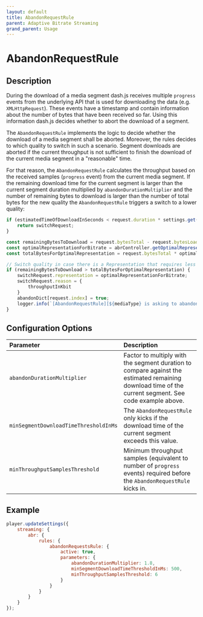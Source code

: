 ```yaml
---
layout: default
title: AbandonRequestRule
parent: Adaptive Bitrate Streaming
grand_parent: Usage
---
```


# AbandonRequestRule

## Description
During the download of a media segment dash.js receives multiple `progress` events from the underlying API that is
used for downloading the data (e.g. `XMLHttpRequest`). These events have a timestamp and contain information about the
number of bytes that have been received so far. Using this information dash.js decides whether to abort the download of
a segment.

The `AbandonRequestRule` implements the logic to decide whether the download of a media segment shall be aborted.
Moreover, the rules decides to which quality to switch in such a scenario. Segment downloads are aborted if the current
throughput is not
sufficient to finish the download of the current media segment in a "reasonable" time.

For that reason, the `AbandonRequestRule` calculates the throughput based on the received samples (`progress` event)
from the current media segment. If the remaining download time for the current segment is larger than the current
segment duration multiplied
by `abandonDurationMultiplier` and the number of remaining bytes to download is larger than the number of total bytes
for the new quality the `AbandonRequestRule` triggers a switch to a lower quality:

```js
if (estimatedTimeOfDownloadInSeconds < request.duration * settings.get().streaming.abr.rules.abandonRequestsRule.parameters.abandonDurationMultiplier || abrController.isPlayingAtLowestQuality(representation)) {
    return switchRequest;
}

const remainingBytesToDownload = request.bytesTotal - request.bytesLoaded;
const optimalRepresentationForBitrate = abrController.getOptimalRepresentationForBitrate(mediaInfo, throughputInKbit, true);
const totalBytesForOptimalRepresentation = request.bytesTotal * optimalRepresentationForBitrate.bitrateInKbit / currentRequestedRepresentation.bitrateInKbit;

// Switch quality in case there is a Representation that requires less bytes to download
if (remainingBytesToDownload > totalBytesForOptimalRepresentation) {
    switchRequest.representation = optimalRepresentationForBitrate;
    switchRequest.reason = {
        throughputInKbit
    }
    abandonDict[request.index] = true;
    logger.info(`[AbandonRequestRule][${mediaType} is asking to abandon and switch to quality to ${optimalRepresentationForBitrate.absoluteIndex}. The measured bandwidth was ${throughputInKbit} kbit/s`);
}
```

## Configuration Options

| Parameter                                     | Description                                                                                                                                           |
|:--------------------------------------|:------------------------------------------------------------------------------------------------------------------------------------------------------|
| `abandonDurationMultiplier`           | Factor to multiply with the segment duration to compare against the estimated remaining download time of the current segment. See code example above. |
| `minSegmentDownloadTimeThresholdInMs` | The `AbandonRequestRule` only kicks if the download time of the current segment exceeds this value.                                                   |
| `minThroughputSamplesThreshold`       | Minimum throughput samples (equivalent to number of `progress` events) required before the `AbandonRequestRule` kicks in.                             |


## Example

```js
player.updateSettings({
    streaming: {
        abr: {
            rules: {
                abandonRequestsRule: {
                    active: true,
                    parameters: {
                        abandonDurationMultiplier: 1.8,
                        minSegmentDownloadTimeThresholdInMs: 500,
                        minThroughputSamplesThreshold: 6
                    }
                }
            }
        }
    }
});
```
